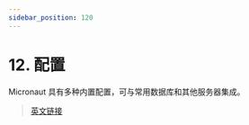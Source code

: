 ```yaml
---
sidebar_position: 120
---
```


# 12. 配置

Micronaut 具有多种内置配置，可与常用数据库和其他服务器集成。

> [英文链接](https://micronaut-projects.github.io/micronaut-docs-mn3/3.9.4/guide/index.html#configurations)

